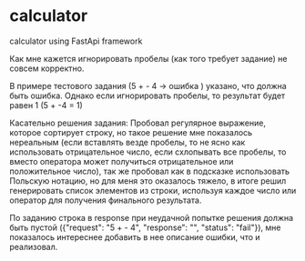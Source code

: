 # calculator
calculator using FastApi framework 


Как мне кажется игнорировать пробелы (как того требует задание) не совсем корректно.

В примере тестового задания (5 + - 4 → ошибка ) указано, что должна быть ошибка.
Однако если игнорировать пробелы, то результат будет равен 1 (5 + -4 = 1)

Касательно решения задания:
Пробовал регулярное выражение, которое сортирует строку, но такое решение мне показалось нереальным (если вставлять везде пробелы, то не ясно как использовать отрицательное число, если схлопывать все пробелы, то вместо оператора может получиться отрицательное или положительное число), так же пробовал как в подсказке использовать Польскую нотацию, но для меня это оказалось тяжело, в итоге решил генерировать список элементов из строки, используя каждое число или оператор для получения финального результата.


По заданию строка в response при неудачной попытке решения должна быть пустой ({"request": "5 + - 4", "response": "", "status": "fail"}), мне показалось интереснее добавить в нее описание ошибки, что и реализовал.
